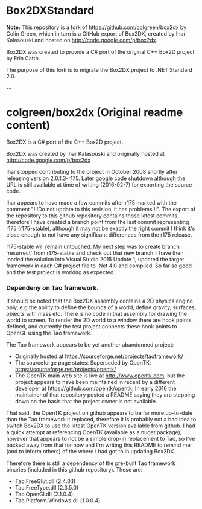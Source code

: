 # Box2DXStandard

**Note:** This repository is a fork of https://github.com/colgreen/box2dx by Colin Green, which in turn is a GitHub export of Box2DX, created by Ihar Kalasouski and hosted on http://code.google.com/p/box2dx. 

Box2DX was created to provide a C# port of the original C++ Box2D project by Erin Catto.

The purpose of this fork is to migrate the Box2DX project to .NET Standard 2.0.

--

# colgreen/box2dx (Original readme content)

Box2DX is a C# port of the C++ Box2D project.

Box2DX was created by Ihar Kalasouski and originally hosted at http://code.google.com/p/box2dx

Ihar stopped contributing to the project in October 2008 shortly after releasing version 2.0.1.3-r175. Later google code shutdown although the URL is still available at time of writing (2016-02-7) for exporting the source code.

Ihar appears to have made a few commits after r175 marked with the comment "!!!Do not update to this revision, it has problems!!!". The export of the repository to this github repository contains those latest commits, therefore I have created a branch point from the last commit representing r175 (r175-stable), although it may not be exactly the right commit I think it's close enough to not have any significant differences from the r175 release.

r175-stable will remain untouched. My next step was to create branch 'resurrect' from r175-stable and check out that new branch. I have then loaded the solution into Visual Studio 2015 Update 1, updated the target framework in each C# project file to .Net 4.0 and compiled. So far so good and the test project is working as expected.

### Dependeny on Tao framework.

It should be noted that the Box2DX assembly contains a 2D physics engine only, e.g the ability to define the bounds of a world, define gravity, surfaces, objects with mass etc. There is no code in that assembly for drawing the world to screen. To render the 2D world to a window there are hook points defined, and currently the test project connects these hook points to OpenGL using the Tao framework.

The Tao framework appears to be yet another abandonned project:

 - Originally hosted at https://sourceforge.net/projects/taoframework/
 - The sourceforge page states: Superseded by OpenTK: https://sourceforge.net/projects/opentk/
 - The OpenTK main web site is live at http://www.opentk.com, but the project appears to have been maintained in recent by a different developer at https://github.com/opentk/opentk; In early 2016 the maintainer of that repository posted a README saying they are stepping down on the basis that the project owner is not available.
 
That said, the OpenTK project on github appears to be far more up-to-date than the Tao framework it replaced, therefore it is probably not a bad idea to switch Box2DX to use the latest OpenTK version available from github. I had a quick attempt at referencing OpenTK (available as a nuget package); however that appears to not be a simple drop-in replacement to Tao, so I've backed away from that for now and I'm writing this README to remind me (and to inform others) of the where I had got to in updating Box2DX.

Therefore there is still a dependency of the pre-built Tao framework binaries (included in this github repository). These are:

 - Tao.FreeGlut.dll (2.4.0.1)
 - Tao.FreeType.dll (2.3.5.0)
 - Tao.OpenGl.dll (2.1.0.4)
 - Tao.Platform.Windows.dll (1.0.0.4)

